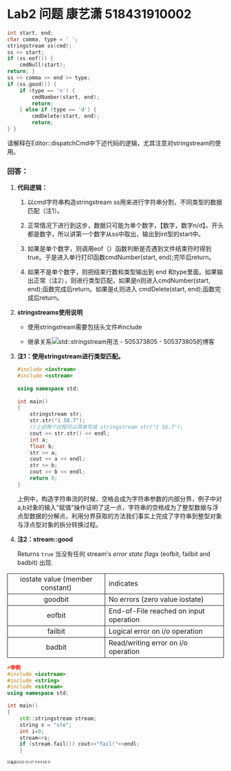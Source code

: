 # Lab2 问题   康艺潇 518431910002

```C++ 
int start, end;
char comma, type = ' '; 
stringstream ss(cmd); 
ss >> start;
if (ss.eof()) {
    cmdNull(start);
return; }
ss >> comma >> end >> type; 
if (ss.good()) {
    if (type == 'n') {
        cmdNumber(start, end);
        return;
    } else if (type == 'd') {
        cmdDelete(start, end);
        return;
} }
```

请解释在Editor::dispatchCmd中下述代码的逻辑，尤其注意对stringstream的使用。



### 回答：

1. **代码逻辑：**

   1. 以cmd字符串构造stringstream ss用来进行字符串分割，不同类型的数据匹配（注1）。

   2. 正常情况下进行到这步，数据只可能为单个数字，【数字，数字n/d】。开头都是数字，所以讲第一个数字从ss中取出，输出到int型的start中。

   3. 如果是单个数字，则调用eof（）函数判断是否遇到文件结束符时得到true。于是进入单行打印函数cmdNumber(start, end);完毕后return。

   4. 如果不是单个数字，则把结束行数和类型输出到 end 和type里面。如果输出正常（注2），则进行类型匹配，如果是n则进入cmdNumber(start, end);函数完成后return。如果是d,则进入 cmdDelete(start, end);函数完成后return。

      

2. **stringstreams使用说明**

   - 使用stringstream需要包括头文件#include <sstream>

   - 继承关系![std::stringstream用法 - 505373805 - 505373805的博客](http://www.pconline.com.cn/pcedu/empolder/gj/c/0504/pic/08cppios01.gif)

     

     

3. **注1：使用stringstream进行类型匹配。**

   ```C++ 
   #include <iostream>  
   #include <sstream>  
     
   using namespace std;  
     
   int main()  
   {  
       stringstream str;  
       str.str("1 56.7");  
       //上述两个过程可以简单写成 stringstream str("1 56.7");  
       cout << str.str() << endl;  
       int a;  
       float b;  
       str >> a;  
       cout << a << endl;  
       str >> b;  
       cout << b << endl;  
       return 0;  
   }  
   ```

   上例中，构造字符串流的时候，空格会成为字符串参数的内部分界，例子中对a,b对象的输入"赋值"操作证明了这一点，字符串的空格成为了整型数据与浮点型数据的分解点，利用分界获取的方法我们事实上完成了字符串到整型对象与浮点型对象的拆分转换过程。

4. **注2：stream::good**

   Returns `true` 当没有任何 stream's *error state flags* (eofbit, failbit and badbit) 出现.

<table id="tabular">
<tbody>
<tr style="border-top: none !important; border-bottom: none !important;">
<td style="text-align: center; border-left-style: solid !important; border-left-width: 1px !important; border-right-style: solid !important; border-right-width: 1px !important; border-bottom-style: solid !important; border-bottom-width: 1px !important; border-top-style: solid !important; border-top-width: 1px !important; width: auto; vertical-align: middle; ">iostate value (member constant)</td>
<td style="text-align: left; border-right-style: solid !important; border-right-width: 1px !important; border-bottom-style: solid !important; border-bottom-width: 1px !important; border-top-style: solid !important; border-top-width: 1px !important; width: auto; vertical-align: middle; ">indicates</td>
</tr>
<tr style="border-top: none !important; border-bottom: none !important;">
<td style="text-align: center; border-left-style: solid !important; border-left-width: 1px !important; border-right-style: solid !important; border-right-width: 1px !important; border-bottom-style: solid !important; border-bottom-width: 1px !important; border-top: none !important; width: auto; vertical-align: middle; ">goodbit</td>
<td style="text-align: left; border-right-style: solid !important; border-right-width: 1px !important; border-bottom-style: solid !important; border-bottom-width: 1px !important; border-top: none !important; width: auto; vertical-align: middle; ">No errors (zero value iostate)</td>
</tr>
<tr style="border-top: none !important; border-bottom: none !important;">
<td style="text-align: center; border-left-style: solid !important; border-left-width: 1px !important; border-right-style: solid !important; border-right-width: 1px !important; border-bottom-style: solid !important; border-bottom-width: 1px !important; border-top: none !important; width: auto; vertical-align: middle; ">eofbit</td>
<td style="text-align: left; border-right-style: solid !important; border-right-width: 1px !important; border-bottom-style: solid !important; border-bottom-width: 1px !important; border-top: none !important; width: auto; vertical-align: middle; ">End-of-File reached on input operation</td>
</tr>
<tr style="border-top: none !important; border-bottom: none !important;">
<td style="text-align: center; border-left-style: solid !important; border-left-width: 1px !important; border-right-style: solid !important; border-right-width: 1px !important; border-bottom-style: solid !important; border-bottom-width: 1px !important; border-top: none !important; width: auto; vertical-align: middle; ">failbit</td>
<td style="text-align: left; border-right-style: solid !important; border-right-width: 1px !important; border-bottom-style: solid !important; border-bottom-width: 1px !important; border-top: none !important; width: auto; vertical-align: middle; ">Logical error on i/o operation</td>
</tr>
<tr style="border-top: none !important; border-bottom: none !important;">
<td style="text-align: center; border-left-style: solid !important; border-left-width: 1px !important; border-right-style: solid !important; border-right-width: 1px !important; border-bottom-style: solid !important; border-bottom-width: 1px !important; border-top: none !important; width: auto; vertical-align: middle; ">badbit</td>
<td style="text-align: left; border-right-style: solid !important; border-right-width: 1px !important; border-bottom-style: solid !important; border-bottom-width: 1px !important; border-top: none !important; width: auto; vertical-align: middle; ">Read/writing error on i/o operation</td>
</tr>
</tbody>
</table>

```C++ 
#举例
#include <iostream>
#include <string>
#include <sstream>
using namespace std;

int main()
{
    std::stringstream stream;
    string s = "ste";
    int i=0;
    stream<<s;
    if (stream.fail()) cout<<"fail!"<<endl;
    }
```

<img src="/Users/kangyixiao/Library/Application Support/typora-user-images/截屏2020-10-07 下午9.58.31.png" alt="截屏2020-10-07 下午9.58.31" style="zoom: 50%;" />

